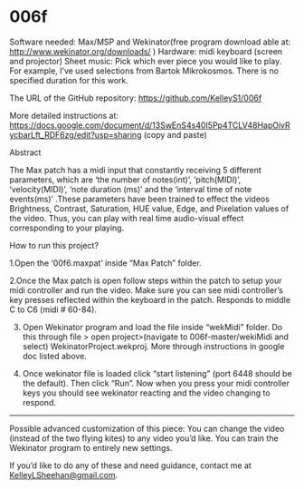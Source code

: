 # 006f
 
Software needed: Max/MSP and Wekinator(free program download able at: http://www.wekinator.org/downloads/ )
Hardware: midi keyboard (screen and projector)
Sheet music: Pick which ever piece you would like to play. For example, I’ve used selections from Bartok Mikrokosmos. There is no specified duration for this work. 

The URL of the GitHub repository: https://github.com/KelleyS1/006f

More detailed instructions at: https://docs.google.com/document/d/13SwEnS4s40I5Pp4TCLV48HapOivRycbarLft_RDF6zg/edit?usp=sharing (copy and paste)


Abstract

The Max patch has a midi input that constantly receiving 5 different parameters, which are ‘the number of notes(int)’, ‘pitch(MIDI)’, ‘velocity(MIDI)’, ‘note duration (ms)’ and the ‘interval time of note events(ms)’ .These parameters have been trained to effect the videos Brightness, Contrast, Saturation, HUE value, Edge, and Pixelation values of the video. Thus, you can play with real time audio-visual effect corresponding to your playing. 


How to run this project?

1.Open the ‘00f6.maxpat’ inside “Max Patch” folder. 

2.Once the Max patch is open follow steps within the patch to setup your midi controller and run the video. Make sure you can see midi controller’s key presses reflected within the keyboard in the patch. Responds to middle C to C6 (midi # 60-84). 

3. Open Wekinator program and load the file inside “wekMidi” folder. Do this through file > open project>(navigate to 006f-master/wekiMidi and select) WekinatorProject.wekproj. More through instructions in google doc listed above.

4. Once wekinator file is loaded click “start listening” (port 6448 should be the default). Then click “Run”. Now when you press your midi controller keys you should see wekinator reacting and the video changing to respond.


- - - - - - - - - - - - - - - - - - - - - - - - - - - - - - - - - - - - - - - - - - - - - - - - - - - - - - - - - - - - - - - - - -

Possible advanced customization of this piece: 
You can change the video (instead of the two flying kites) to any video you’d like. 
You can train the Wekinator program to entirely new settings.

If you’d like to do any of these and need guidance, contact me at KelleyLSheehan@gmail.com.

